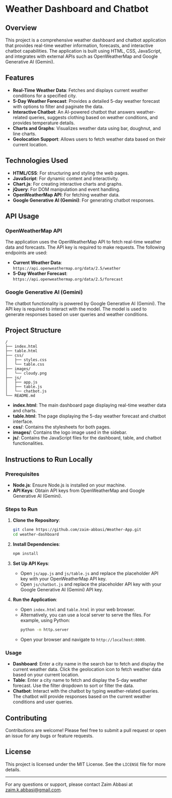 # Weather Dashboard and Chatbot

## Overview

This project is a comprehensive weather dashboard and chatbot application that provides real-time weather information, forecasts, and interactive chatbot capabilities. The application is built using HTML, CSS, JavaScript, and integrates with external APIs such as OpenWeatherMap and Google Generative AI (Gemini).

## Features

- **Real-Time Weather Data**: Fetches and displays current weather conditions for a specified city.
- **5-Day Weather Forecast**: Provides a detailed 5-day weather forecast with options to filter and paginate the data.
- **Interactive Chatbot**: An AI-powered chatbot that answers weather-related queries, suggests clothing based on weather conditions, and provides temperature details.
- **Charts and Graphs**: Visualizes weather data using bar, doughnut, and line charts.
- **Geolocation Support**: Allows users to fetch weather data based on their current location.

## Technologies Used

- **HTML/CSS**: For structuring and styling the web pages.
- **JavaScript**: For dynamic content and interactivity.
- **Chart.js**: For creating interactive charts and graphs.
- **jQuery**: For DOM manipulation and event handling.
- **OpenWeatherMap API**: For fetching weather data.
- **Google Generative AI (Gemini)**: For generating chatbot responses.

## API Usage

### OpenWeatherMap API

The application uses the OpenWeatherMap API to fetch real-time weather data and forecasts. The API key is required to make requests. The following endpoints are used:

- **Current Weather Data**: `https://api.openweathermap.org/data/2.5/weather`
- **5-Day Weather Forecast**: `https://api.openweathermap.org/data/2.5/forecast`

### Google Generative AI (Gemini)

The chatbot functionality is powered by Google Generative AI (Gemini). The API key is required to interact with the model. The model is used to generate responses based on user queries and weather conditions.

## Project Structure

```
/
├── index.html
├── table.html
├── css/
│   ├── styles.css
│   └── table.css
├── images/
│   └── cloudy.png
├── js/
│   ├── app.js
│   ├── table.js
│   └── chatbot.js
└── README.md
```

- **index.html**: The main dashboard page displaying real-time weather data and charts.
- **table.html**: The page displaying the 5-day weather forecast and chatbot interface.
- **css/**: Contains the stylesheets for both pages.
- **images/**: Contains the logo image used in the sidebar.
- **js/**: Contains the JavaScript files for the dashboard, table, and chatbot functionalities.

## Instructions to Run Locally

### Prerequisites

- **Node.js**: Ensure Node.js is installed on your machine.
- **API Keys**: Obtain API keys from OpenWeatherMap and Google Generative AI (Gemini).

### Steps to Run

1. **Clone the Repository**:
   ```bash
   git clone https://github.com/zaim-abbasi/Weather-App.git
   cd weather-dashboard
   ```

2. **Install Dependencies**:
   ```bash
   npm install
   ```

3. **Set Up API Keys**:
   - Open `js/app.js` and `js/table.js` and replace the placeholder API key with your OpenWeatherMap API key.
   - Open `js/chatbot.js` and replace the placeholder API key with your Google Generative AI (Gemini) API key.

4. **Run the Application**:
   - Open `index.html` and `table.html` in your web browser.
   - Alternatively, you can use a local server to serve the files. For example, using Python:
     ```bash
     python -m http.server
     ```
   - Open your browser and navigate to `http://localhost:8000`.

### Usage

- **Dashboard**: Enter a city name in the search bar to fetch and display the current weather data. Click the geolocation icon to fetch weather data based on your current location.
- **Table**: Enter a city name to fetch and display the 5-day weather forecast. Use the filter dropdown to sort or filter the data.
- **Chatbot**: Interact with the chatbot by typing weather-related queries. The chatbot will provide responses based on the current weather conditions and user queries.

## Contributing

Contributions are welcome! Please feel free to submit a pull request or open an issue for any bugs or feature requests.

## License

This project is licensed under the MIT License. See the `LICENSE` file for more details.

---

For any questions or support, please contact Zaim Abbasi at zaim.k.abbasi@gmail.com.
